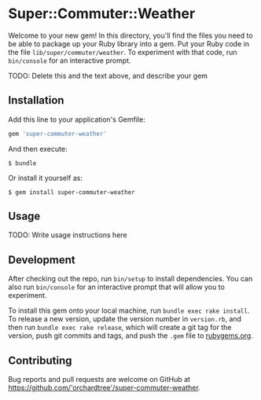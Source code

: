 # Super::Commuter::Weather

Welcome to your new gem! In this directory, you'll find the files you need to be able to package up your Ruby library into a gem. Put your Ruby code in the file `lib/super/commuter/weather`. To experiment with that code, run `bin/console` for an interactive prompt.

TODO: Delete this and the text above, and describe your gem

## Installation

Add this line to your application's Gemfile:

```ruby
gem 'super-commuter-weather'
```

And then execute:

    $ bundle

Or install it yourself as:

    $ gem install super-commuter-weather

## Usage

TODO: Write usage instructions here

## Development

After checking out the repo, run `bin/setup` to install dependencies. You can also run `bin/console` for an interactive prompt that will allow you to experiment.

To install this gem onto your local machine, run `bundle exec rake install`. To release a new version, update the version number in `version.rb`, and then run `bundle exec rake release`, which will create a git tag for the version, push git commits and tags, and push the `.gem` file to [rubygems.org](https://rubygems.org).

## Contributing

Bug reports and pull requests are welcome on GitHub at https://github.com/'orchardtree'/super-commuter-weather.
